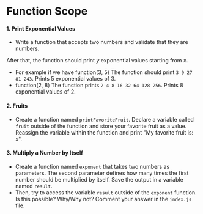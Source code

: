 # Function Scope

#### 1. Print Exponential Values
* Write a function that accepts two numbers and validate that they are numbers. 

After that, the function should print _y_ exponential values starting from _x_.

* For example if we have function(3, 5) The function should print `3 9 27 81 243`. Prints 5 exponential values of 3.
* function(2, 8) The function prints `2 4 8 16 32 64 128 256`. Prints 8 exponential values of 2.

#### 2. Fruits
* Create a function named `printFavoriteFruit`. Declare a variable called `fruit` outside of the function and store your favorite fruit as a value. Reassign the variable within the function and print "My favorite fruit is: _x_". 

#### 3. Multiply a Number by Itself
* Create a function named `exponent` that takes two numbers as parameters. The second parameter defines how many times the first number should be multiplied by itself. Save the output in a variable named `result`. 
* Then, try to access the variable `result` outside of the `exponent` function. Is this possible? Why/Why not? Comment your answer in the `index.js` file.
